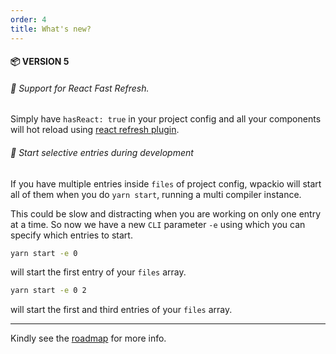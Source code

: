 ```yaml
---
order: 4
title: What's new?
---
```


#### 📦 VERSION 5

###### 🚀 Support for React Fast Refresh.

Simply have `hasReact: true` in your project config and all your components will
hot reload using [react refresh plugin](https://github.com/pmmmwh/react-refresh-webpack-plugin).

###### 🚀 Start selective entries during development

If you have multiple entries inside `files` of project config, wpackio will
start all of them when you do `yarn start`, running a multi compiler instance.

This could be slow and distracting when you are working on only one entry at a
time. So now we have a new `CLI` parameter `-e` using which you can specify
which entries to start.

```bash
yarn start -e 0
```

will start the first entry of your `files` array.

```bash
yarn start -e 0 2
```

will start the first and third entries of your `files` array.

---

Kindly see the [roadmap](https://github.com/swashata/wp-webpack-script/issues/977)
for more info.
